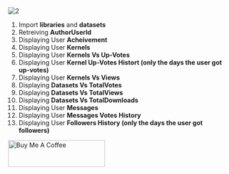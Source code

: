 ![2](https://github.com/user-attachments/assets/4248991d-d487-4847-8a5d-43c1265c4348)

1. Import **libraries** and **datasets** 
2. Retreiving **AuthorUserId**
3. Displaying User **Acheivement**
4. Displaying User **Kernels**
5. Displaying User **Kernels Vs Up-Votes**
6. Displaying User **Kernel Up-Votes Histort (only the days the user got up-votes)**
7. Displaying User **Kernels Vs Views**
9. Displaying **Datasets Vs TotalVotes**
10. Displaying **Datasets Vs TotalViews**
11. Displaying **Datasets Vs TotalDownloads**
12. Displaying User **Messages**
13. Displaying User **Messages Votes History**
14. Displaying User **Followers History (only the days the user got followers)**

<a href="https://www.buymeacoffee.com/yassirachag" target="_blank"><img src="https://cdn.buymeacoffee.com/buttons/v2/default-yellow.png" alt="Buy Me A Coffee" style="height: 60px !important;width: 217px !important;" ></a>
